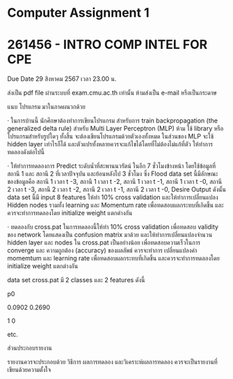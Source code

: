 # Computer Assignment 1


# 261456 - INTRO COMP INTEL FOR CPE


Due Date 29 สิงหาคม 2567 เวลา 23.00 น.

ส่งเป็น pdf file ผ่านระบบที่ exam.cmu.ac.th เท่านั้น ห้ามส่งเป็น e-mail หรือเป็นกระดาษ

แนบ โปรแกรม มาในภาคผนวกด้วย

·    ในการบ้านนี้ นักศึกษาต้องทำการเขียนโปรแกรม สำหรับการ train backpropagation (the generalized delta rule) สำหรับ Multi Layer Perceptron (MLP) 
ห้าม ใช้ library หรือ โปรแกรมสำหรับรูปใดๆ ทั้งสิ้น จะต้องเขียนโปรแกรมด้วยตัวเองทั้งหมด ในส่วนของ MLP จะใช้ hidden layer เท่าไรก็ได้ 
และตัวแปรทั้งหลายควรจะแก้ไขได้โดยที่ไม่ต้องไม่แก้ที่ตัว ให้ทำการทดลองดังต่อไปนี้

·    ให้ทำการทดลองการ Predict ระดับน้ำที่สะพานนวรัตน์ ในอีก 7 ชั่วโมงข้างหน้า โดยใช้ข้อมูลที่สถานี 1 และ สถานี 2 ที่เวลาปัจจุบัน และย้อนหลังไป 3 ชั่วโมง ซึ่ง Flood data set นี้มีลักษณะของข้อมูลคือ 
สถานี 1 เวลา t -3, สถานี 1 เวลา t -2, สถานี 1 เวลา t -1, สถานี 1 เวลา t -0, สถานี 2 เวลา t -3, สถานี 2 เวลา t -2, สถานี 2 เวลา t -1, สถานี 2 เวลา t -0, Desire Output 
ดังนั้น data set นี้มี input 8 features ให้ทำ 10% cross validation และให้ทำการเปลี่ยนแปลง Hidden nodes รวมทั้ง learning และ Momentum rate เพื่อทดสอบผลกระทบที่เกิดขึ้น 
และควรจะทำการทดลองโดย initialize weight แตกต่างกัน

·    ทดลองกับ cross.pat ในการทดลองนี้ให้ทำ 10% cross validation เพื่อทดสอบ validity ของ network โดยแสดงเป็น confusion matrix มาด้วย และให้ทำการเปลี่ยนแปลงจำนวน hidden layer 
และ nodes ใน cross.pat เป็นอย่างน้อย เพื่อทดสอบความเร็วในการ converge และ ความถูกต้อง (accuracy) ของผลลัพธ์ ควรจะทำการ เปลี่ยนแปลงค่า momemtum และ learning rate 
เพื่อทดสอบผลกระทบที่เกิดขึ้น และควรจะทำการทดลองโดย initialize weight แตกต่างกัน

data set cross.pat มี 2 classes และ 2 features ดังนี้

p0

0.0902  0.2690

1 0

etc.

ส่วนประกอบรายงาน

รายงานควรจะประกอบด้วย วิธีการ ผลการทดลอง และวิเคราะห์ผลการทดลอง ควรจะเป็นรายงานที่เขียนด้วยความตั้งใจ
